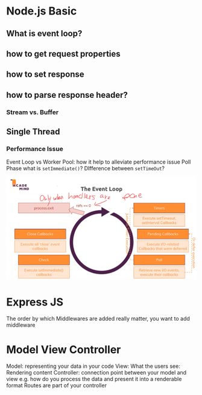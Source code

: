 # Node.js Basic
## What is event loop?
## how to get request properties
## how to set response
## how to parse response header?
### Stream vs. Buffer
## Single Thread
### Performance Issue
Event Loop vs Worker Pool: how it help to alleviate performance issue
Poll Phase
what is `setImmediate()`? DIfference between `setTimeOut`?

![Event Loop Illustration](event-loop.png "a title")

# Express JS
The order by which Middlewares are added really matter, you want to add middleware 

# Model View Controller
Model: representing your data in your code
View: What the users see: Rendering content
Controller: connection point between your model and view
e.g. how do you process the data and present it into a renderable format
Routes are part of your controller

